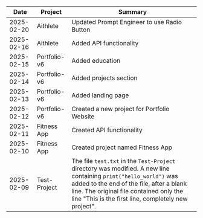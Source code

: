 | Date | Project | Summary |
|---|---|---|
| 2025-02-20 | Aithlete | Updated Prompt Engineer to use Radio Button |
| 2025-02-16 | Aithlete | Added API functionality |
| 2025-02-15 | Portfolio-v6 | Added education |
| 2025-02-14 | Portfolio-v6 | Added projects section |
| 2025-02-13 | Portfolio-v6 | Added landing page |
| 2025-02-12 | Portfolio-v6 | Created a new project for Portfolio Website |
| 2025-02-11 | Fitness App | Created API functionality |
| 2025-02-10 | Fitness App | Created project named Fitness App |
| 2025-02-09 | Test-Project | The file `test.txt` in the `Test-Project` directory was modified.  A new line containing `print("hello_world")` was added to the end of the file, after a blank line. The original file contained only the line "This is the first line, completely new project". |
